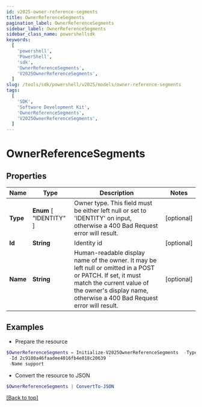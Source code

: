 ```yaml
---
id: v2025-owner-reference-segments
title: OwnerReferenceSegments
pagination_label: OwnerReferenceSegments
sidebar_label: OwnerReferenceSegments
sidebar_class_name: powershellsdk
keywords:
  [
    'powershell',
    'PowerShell',
    'sdk',
    'OwnerReferenceSegments',
    'V2025OwnerReferenceSegments',
  ]
slug: /tools/sdk/powershell/v2025/models/owner-reference-segments
tags:
  [
    'SDK',
    'Software Development Kit',
    'OwnerReferenceSegments',
    'V2025OwnerReferenceSegments',
  ]
---
```


# OwnerReferenceSegments

## Properties

| Name | Type | Description | Notes |
| --- | --- | --- | --- |
| **Type** | **Enum** [ "IDENTITY" ] | Owner type. This field must be either left null or set to 'IDENTITY' on input, otherwise a 400 Bad Request error will result. | [optional] |
| **Id** | **String** | Identity id | [optional] |
| **Name** | **String** | Human-readable display name of the owner. It may be left null or omitted in a POST or PATCH. If set, it must match the current value of the owner's display name, otherwise a 400 Bad Request error will result. | [optional] |

## Examples

- Prepare the resource

```powershell
$OwnerReferenceSegments = Initialize-V2025OwnerReferenceSegments  -Type IDENTITY `
 -Id 2c9180a46faadee4016fb4e018c20639 `
 -Name support
```

- Convert the resource to JSON

```powershell
$OwnerReferenceSegments | ConvertTo-JSON
```

[[Back to top]](#)
